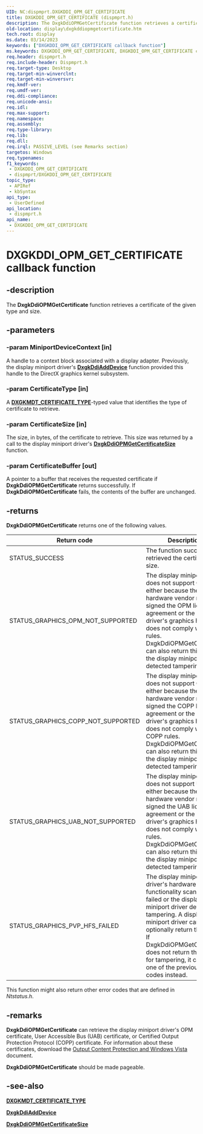 ```yaml
---
UID: NC:dispmprt.DXGKDDI_OPM_GET_CERTIFICATE
title: DXGKDDI_OPM_GET_CERTIFICATE (dispmprt.h)
description: The DxgkDdiOPMGetCertificate function retrieves a certificate of the given type and size.
old-location: display\dxgkddiopmgetcertificate.htm
tech.root: display
ms.date: 03/14/2023
keywords: ["DXGKDDI_OPM_GET_CERTIFICATE callback function"]
ms.keywords: DXGKDDI_OPM_GET_CERTIFICATE, DXGKDDI_OPM_GET_CERTIFICATE callback, Dm_Opm_functions_80d478db-b192-4d86-8938-c105bcc8a677.xml, DxgkDdiOPMGetCertificate, DxgkDdiOPMGetCertificate callback function [Display Devices], display.dxgkddiopmgetcertificate, dispmprt/DxgkDdiOPMGetCertificate
req.header: dispmprt.h
req.include-header: Dispmprt.h
req.target-type: Desktop
req.target-min-winverclnt: 
req.target-min-winversvr: 
req.kmdf-ver: 
req.umdf-ver: 
req.ddi-compliance: 
req.unicode-ansi: 
req.idl: 
req.max-support: 
req.namespace: 
req.assembly: 
req.type-library: 
req.lib: 
req.dll: 
req.irql: PASSIVE_LEVEL (see Remarks section)
targetos: Windows
req.typenames: 
f1_keywords:
 - DXGKDDI_OPM_GET_CERTIFICATE
 - dispmprt/DXGKDDI_OPM_GET_CERTIFICATE
topic_type:
 - APIRef
 - kbSyntax
api_type:
 - UserDefined
api_location:
 - dispmprt.h
api_name:
 - DXGKDDI_OPM_GET_CERTIFICATE
---
```


# DXGKDDI_OPM_GET_CERTIFICATE callback function

## -description

The **DxgkDdiOPMGetCertificate** function retrieves a certificate of the given type and size.

## -parameters

### -param MiniportDeviceContext [in]

A handle to a context block associated with a display adapter. Previously, the display miniport driver's [**DxgkDdiAddDevice**](nc-dispmprt-dxgkddi_add_device.md) function provided this handle to the DirectX graphics kernel subsystem.

### -param CertificateType [in]

A [**DXGKMDT_CERTIFICATE_TYPE**](../d3dkmdt/ne-d3dkmdt-_dxgkmdt_certificate_type.md)-typed value that identifies the type of certificate to retrieve.

### -param CertificateSize [in]

The size, in bytes, of the certificate to retrieve. This size was returned by a call to the display miniport driver's [**DxgkDdiOPMGetCertificateSize**](nc-dispmprt-dxgkddi_opm_get_certificate_size.md) function.

### -param CertificateBuffer [out]

A pointer to a buffer that receives the requested certificate if **DxgkDdiOPMGetCertificate** returns successfully. If **DxgkDdiOPMGetCertificate** fails, the contents of the buffer are unchanged.

## -returns

**DxgkDdiOPMGetCertificate** returns one of the following values.

| Return code | Description |
| ----------- | ----------- |
| STATUS_SUCCESS                     | The function successfully retrieved the certificate size.|
| STATUS_GRAPHICS_OPM_NOT_SUPPORTED  | The display miniport driver does not support OPM either because the hardware vendor never signed the OPM license agreement or the miniport driver's graphics hardware does not comply with OPM rules. DxgkDdiOPMGetCertificate can also return this value if the display miniport driver detected tampering.|
| STATUS_GRAPHICS_COPP_NOT_SUPPORTED | The display miniport driver does not support COPP either because the hardware vendor never signed the COPP license agreement or the miniport driver's graphics hardware does not comply with COPP rules. DxgkDdiOPMGetCertificate can also return this value if the display miniport driver detected tampering.|
| STATUS_GRAPHICS_UAB_NOT_SUPPORTED | The display miniport driver does not support UAB either because the hardware vendor never signed the UAB license agreement or the miniport driver's graphics hardware does not comply with UAB rules. DxgkDdiOPMGetCertificate can also return this value if the display miniport driver detected tampering.|
|STATUS_GRAPHICS_PVP_HFS_FAILED     | The display miniport driver's hardware functionality scan (HFS) failed or the display miniport driver detected tampering. A display miniport driver can optionally return this value. If DxgkDdiOPMGetCertificate does not return this value for tampering, it can return one of the previous error codes instead.|

This function might also return other error codes that are defined in *Ntstatus.h*.

## -remarks

**DxgkDdiOPMGetCertificate** can retrieve the display miniport driver's OPM certificate, User Accessible Bus (UAB) certificate, or Certified Output Protection Protocol (COPP) certificate. For information about these certificates, download the [Output Content Protection and Windows Vista](https://view.officeapps.live.com/op/view.aspx?src=https%3A%2F%2Fdownload.microsoft.com%2Fdownload%2F5%2FD%2F6%2F5D6EAF2B-7DDF-476B-93DC-7CF0072878E6%2Foutput_protect.doc%3Fwww.dailytech.com&wdOrigin=BROWSELINK) document.

**DxgkDdiOPMGetCertificate** should be made pageable.

## -see-also

[**DXGKMDT_CERTIFICATE_TYPE**](../d3dkmdt/ne-d3dkmdt-_dxgkmdt_certificate_type.md)

[**DxgkDdiAddDevice**](nc-dispmprt-dxgkddi_add_device.md)

[**DxgkDdiOPMGetCertificateSize**](nc-dispmprt-dxgkddi_opm_get_certificate_size.md)

